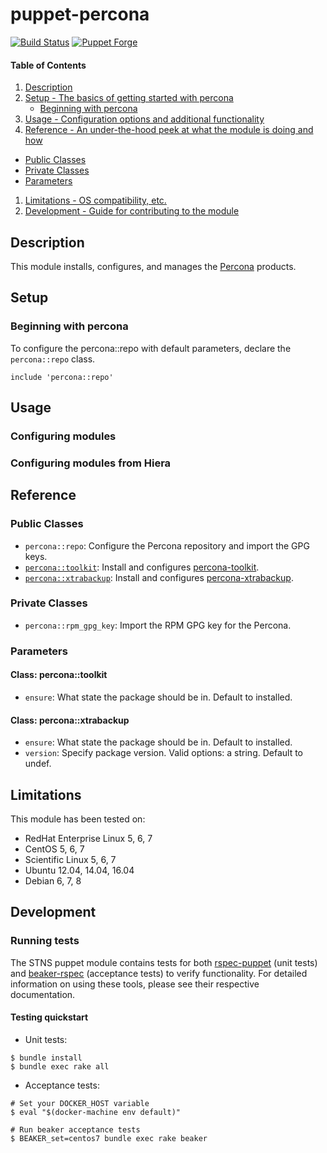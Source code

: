 # puppet-percona

[![Build Status](https://img.shields.io/travis/hfm/puppet-percona/master.svg?style=flat-square)](https://travis-ci.org/hfm/puppet-percona)
[![Puppet Forge](https://img.shields.io/puppetforge/v/hfm/percona.svg?style=flat-square)](https://forge.puppetlabs.com/hfm/percona)

#### Table of Contents

1. [Description](#description)
1. [Setup - The basics of getting started with percona](#setup)
    * [Beginning with percona](#beginning-with-percona)
1. [Usage - Configuration options and additional functionality](#usage)
1. [Reference - An under-the-hood peek at what the module is doing and how](#reference)
  - [Public Classes](#public-classes)
  - [Private Classes](#private-classes)
  - [Parameters](#parameters)
1. [Limitations - OS compatibility, etc.](#limitations)
1. [Development - Guide for contributing to the module](#development)

## Description

This module installs, configures, and manages the [Percona](https://www.percona.com) products.

## Setup

### Beginning with percona

To configure the percona::repo with default parameters, declare the `percona::repo` class.

```puppet
include 'percona::repo'
```

## Usage

### Configuring modules

### Configuring modules from Hiera

## Reference

### Public Classes

- `percona::repo`: Configure the Percona repository and import the GPG keys.
- [`percona::toolkit`](#class-perconatoolkit): Install and configures [percona-toolkit](https://www.percona.com/doc/percona-toolkit).
- [`percona::xtrabackup`](#class-perconaxtrabackup): Install and configures [percona-xtrabackup](https://www.percona.com/doc/percona-xtrabackup).

### Private Classes

- `percona::rpm_gpg_key`: Import the RPM GPG key for the Percona.

### Parameters

#### Class: percona::toolkit

- `ensure`: What state the package should be in. Default to installed.

#### Class: percona::xtrabackup

- `ensure`: What state the package should be in. Default to installed.
-  `version`: Specify package version. Valid options: a string. Default to undef.

## Limitations

This module has been tested on:

- RedHat Enterprise Linux 5, 6, 7
- CentOS 5, 6, 7
- Scientific Linux 5, 6, 7
- Ubuntu 12.04, 14.04, 16.04
- Debian 6, 7, 8

## Development

### Running tests

The STNS puppet module contains tests for both [rspec-puppet](http://rspec-puppet.com/) (unit tests) and [beaker-rspec](https://github.com/puppetlabs/beaker-rspec) (acceptance tests) to verify functionality. For detailed information on using these tools, please see their respective documentation.

#### Testing quickstart

- Unit tests:

```console
$ bundle install
$ bundle exec rake all
```

- Acceptance tests:

```console
# Set your DOCKER_HOST variable
$ eval "$(docker-machine env default)"

# Run beaker acceptance tests
$ BEAKER_set=centos7 bundle exec rake beaker
```
